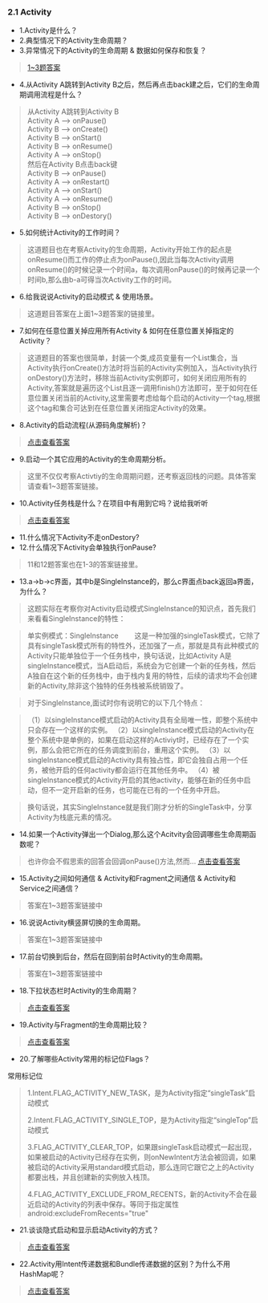 ### 2.1 Activity

- 1.Activity是什么？
- 2.典型情况下的Activity生命周期？
- 3.异常情况下的Activity的生命周期 & 数据如何保存和恢复？ 

> [1~3题答案](https://blog.csdn.net/clandellen/article/details/79257489)

- 4.从Activity A跳转到Activity B之后，然后再点击back建之后，它们的生命周期调用流程是什么？

> 从Activity A跳转到Activity B  
> Activity A --> onPause()  
> Activity B --> onCreate()  
> Activity B --> onStart()  
> Activity B --> onResume()  
> Activity A --> onStop()    
> 然后在Activity B点击back键  
> Activity B --> onPause()  
> Activity A --> onRestart()  
> Activity A --> onStart()  
> Activity A --> onResume()  
> Activity B --> onStop()  
> Activity B --> onDestory()  

- 5.如何统计Activity的工作时间？

> 这道题目也在考察Activity的生命周期，Activity开始工作的起点是onResume()而工作的停止点为onPause(),因此当每次Activity调用onResume()的时候记录一个时间a，每次调用onPause()的时候再记录一个时间b,那么由b-a可得当次Activity工作的时间。

- 6.给我说说Activity的启动模式 & 使用场景。

> 这道题目答案在上面1~3题答案的链接里。

- 7.如何在任意位置关掉应用所有Activity & 如何在任意位置关掉指定的Activity？

> 这道题目的答案也很简单，封装一个类,成员变量有一个List<Activity>集合，当Activity执行onCreate()方法时将当前的Activity实例加入，当Activity执行onDestory()方法时，移除当前Activity实例即可，如何关闭应用所有的Activity,答案就是遍历这个List<Activity>且逐一调用finish()方法即可，至于如何在任意位置关闭当前的Activity,这里需要考虑给每个启动的Activity一个tag,根据这个tag和集合可达到在任意位置关闭指定Activity的效果。

- 8.Activity的启动流程(从源码角度解析)？

> [点击查看答案](https://www.cnblogs.com/kross/p/4025075.html)

- 9.启动一个其它应用的Activity的生命周期分析。

> 这里不仅仅考察Activtiy的生命周期问题，还考察返回栈的问题。具体答案请查看1~3题答案链接。

- 10.Activity任务栈是什么？在项目中有用到它吗？说给我听听

> [点击查看答案](https://www.cnblogs.com/z964166725/p/8729208.html)

- 11.什么情况下Activity不走onDestory?
- 12.什么情况下Activity会单独执行onPause?

> 11和12题答案也在1-3的答案链接里。

- 13.a->b->c界面，其中b是SingleInstance的，那么c界面点back返回a界面，为什么？

> 这题实际在考察你对Activity启动模式SingleInstance的知识点，首先我们来看看SingleInstance的特性：


>单实例模式：SingleInstance
  这是一种加强的singleTask模式，它除了具有singleTask模式所有的特性外，还加强了一点，那就是具有此种模式的Activity只能单独位于一个任务栈中，换句话说，比如Activity A是singleInstance模式，当A启动后，系统会为它创建一个新的任务栈，然后A独自在这个新的任务栈中，由于栈内复用的特性，后续的请求均不会创建新的Activity,除非这个独特的任务栈被系统销毁了。

>对于SingleInstance,面试时你有说明它的以下几个特点：

>（1）以singleInstance模式启动的Activity具有全局唯一性，即整个系统中只会存在一个这样的实例。
（2）以singleInstance模式启动的Activity在整个系统中是单例的，如果在启动这样的Activiyt时，已经存在了一个实例，那么会把它所在的任务调度到前台，重用这个实例。
（3）以singleInstance模式启动的Activity具有独占性，即它会独自占用一个任务，被他开启的任何activity都会运行在其他任务中。
（4）被singleInstance模式的Activity开启的其他activity，能够在新的任务中启动，但不一定开启新的任务，也可能在已有的一个任务中开启。

> 换句话说，其实SingleInstance就是我们刚才分析的SingleTask中，分享Activity为栈底元素的情况。


- 14.如果一个Activity弹出一个Dialog,那么这个Acitvity会回调哪些生命周期函数呢？

> 也许你会不假思索的回答会回调onPause()方法,然而...
> [点击查看答案](https://blog.csdn.net/yz_cfm/article/details/85476263)

- 15.Activity之间如何通信 & Activity和Fragment之间通信 & Activity和Service之间通信？

> 答案在1~3题答案链接中

- 16.说说Activity横竖屏切换的生命周期。

> 答案在1~3题答案链接中

- 17.前台切换到后台，然后在回到前台时Activity的生命周期。

> 答案在1~3题答案链接中

- 18.下拉状态栏时Activity的生命周期？

> [点击查看答案](https://www.jianshu.com/p/781bc86f8042)

- 19.Activity与Fragment的生命周期比较？

> [点击查看答案](https://www.jianshu.com/p/6fb2936d2d3c)

- 20.了解哪些Activity常用的标记位Flags？

常用标记位

>1.Intent.FLAG_ACTIVITY_NEW_TASK，是为Activity指定“singleTask”启动模式
>
>2.Intent.FLAG_ACTIVITY_SINGLE_TOP，是为Activity指定“singleTop”启动模式
>
>3.FLAG_ACTIVITY_CLEAR_TOP，如果跟singleTask启动模式一起出现，如果被启动的Activity已经存在实例，则onNewIntent方法会被回调，如果被启动的Activity采用standard模式启动，那么连同它跟它之上的Activity都要出栈，并且创建新的实例放入栈顶。
>
>4.FLAG_ACTIVITY_EXCLUDE_FROM_RECENTS，新的Activity不会在最近启动的Activity的列表中保存。等同于指定属性android:excludeFromRecents="true"

- 21.谈谈隐式启动和显示启动Activity的方式？

> [点击查看答案](https://www.jianshu.com/p/27d0ec1c52b2)

- 22.Activity用Intent传递数据和Bundle传递数据的区别？为什么不用HashMap呢？

> [点击查看答案](https://www.cnblogs.com/On1Key/p/5180022.html)
